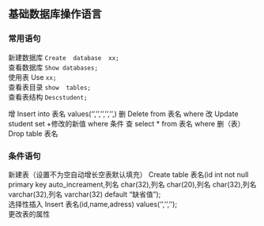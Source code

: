 ## 基础数据库操作语言  
### 常用语句  
新建数据库 `Create  database  xx;`  
查看数据库 `Show databases;`  
使用表 Use `xx;  `  
查看表目录 `show  tables;`  
查看表结构 `Descstudent;`  

增  Insert into  表名 values(‘’,’’,’’,’’,’’,)
删  Delete  from  表名 where
改  Update  student  set  +修改的新值  where  条件
查  select * from 表名 where
删（表） Drop  table  表名 
### 条件语句
新建表（设置不为空自动增长空表默认填充） Create  table 表名(id int not null primary key auto_increament,列名 char(32),列名 char(20),列名 char(32),列名 varchar(32),列名 varchar(32) default “缺省值”);  
选择性插入 Insert  表名(id,name,adress) values(‘’,’’,’’);  
更改表的属性





